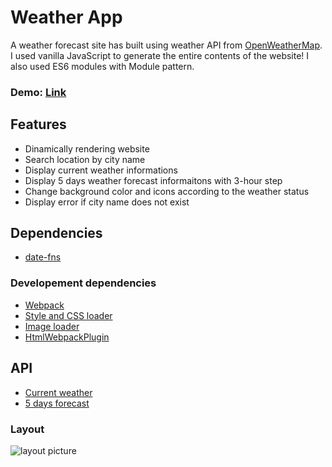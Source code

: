 # **Weather App**

A weather forecast site has built using weather API from [OpenWeatherMap](https://openweathermap.org/). I used vanilla JavaScript to generate the entire contents of the website! I also used ES6 modules with Module pattern.

### Demo: [Link](https://ev0clu.github.io/weather-app/)

## Features

-   Dinamically rendering website
-   Search location by city name
-   Display current weather informations
-   Display 5 days weather forecast informaitons with 3-hour step
-   Change background color and icons according to the weather status
-   Display error if city name does not exist

## Dependencies

-   [date-fns](https://github.com/date-fns/date-fns)

### Developement dependencies

-   [Webpack](https://webpack.js.org/)
-   [Style and CSS loader](https://webpack.js.org/guides/asset-management/)
-   [Image loader](https://webpack.js.org/guides/asset-management/)
-   [HtmlWebpackPlugin](https://webpack.js.org/guides/output-management/)

## API

-   [Current weather](https://openweathermap.org/current)
-   [5 days forecast](https://openweathermap.org/forecast5)

### Layout

![layout picture](https://github.com/ev0clu/weather-app/blob/main/layout.png?raw=true)
